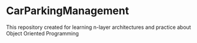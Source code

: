 # CarParkingManagement

This repository created for learning n-layer architectures and practice about Object Oriented Programming
